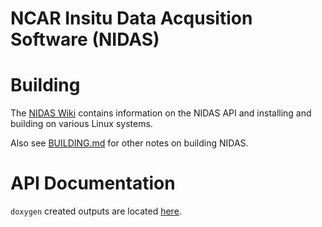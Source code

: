 # NCAR Insitu Data Acqusition Software (NIDAS)

# Building
The [NIDAS Wiki](https://github.com/ncareol/nidas/wiki) contains information on the NIDAS API and installing and building on various Linux systems.

Also see [BUILDING.md](BUILDING.md) for other notes on building NIDAS.

# API Documentation
```doxygen``` created outputs are located [here](https://www.eol.ucar.edu/software/nidas/doxygen/html).

